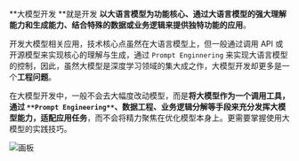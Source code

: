 **大模型开发 **就是开发 **以大语言模型为功能核心、通过大语言模型的强大理解能力和生成能力、结合特殊的数据或业务逻辑来提供独特功能的应用**。

开发大模型相关应用，技术核心点虽然在大语言模型上，但一般通过调用 API 或开源模型来实现核心的理解与生成，通过 `Prompt Enginnering` 来实现大语言模型的控制，因此，虽然大模型是深度学习领域的集大成之作，大模型开发却更多是一个**工程问题**。

在大模型开发中，一般不会去大幅度改动模型，而是**将大模型作为一个调用工具，通过 **`**Prompt Engineering**`**、数据工程、业务逻辑分解等手段来充分发挥大模型能力，适配应用任务**，而不会将精力聚焦在优化模型本身上。更需要掌握使用大模型的实践技巧。

![画板](https://cdn.nlark.com/yuque/0/2024/jpeg/2639475/1735528465019-36b6de35-ed84-487d-8501-5b22b5610777.jpeg)

